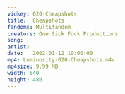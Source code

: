 ```yaml
---
vidkey: 020-Cheapshots
title:  Cheapshots
fandoms: Multifandom
creators: One Sick Fuck Productions
song: 
artist: 
date:   2002-01-12 10:00:00
mp4: Luminosity-020-Cheapshots.m4v
mp4size: 9.99 MB
width: 640
height: 480
---
```



  
